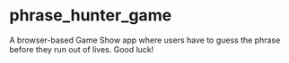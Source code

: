 # phrase_hunter_game

A browser-based Game Show app where users have to guess the phrase before they run out of lives. Good luck!
